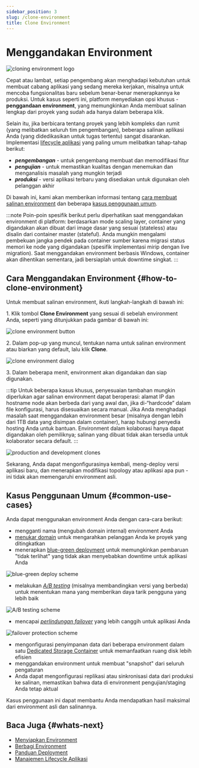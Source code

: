 ```yaml
---
sidebar_position: 3
slug: /clone-environment
title: Clone Environment
---
```

# Menggandakan Environment

<img src="https://assets.dewacloud.com/dewacloud-docs/environment-management/clone-environment/01-cloning-environment-logo.png" alt="cloning environment logo" max-width="100%"/>

Cepat atau lambat, setiap pengembang akan menghadapi kebutuhan untuk membuat cabang aplikasi yang sedang mereka kerjakan, misalnya untuk mencoba fungsionalitas baru sebelum benar-benar menerapkannya ke produksi. Untuk kasus seperti ini, platform menyediakan opsi khusus - **penggandaan environment**, yang memungkinkan Anda membuat salinan lengkap dari proyek yang sudah ada hanya dalam beberapa klik.

Selain itu, jika berbicara tentang proyek yang lebih kompleks dan rumit (yang melibatkan seluruh tim pengembangan), beberapa salinan aplikasi Anda (yang didedikasikan untuk tugas tertentu) sangat disarankan. Implementasi [lifecycle aplikasi](<https://docs.dewacloud.com/docs/application-lifecycle/>) yang paling umum melibatkan tahap-tahap berikut:

  * _**pengembangan**_ \- untuk pengembang membuat dan memodifikasi fitur
  * _**pengujian**_ \- untuk memastikan kualitas dengan menemukan dan menganalisis masalah yang mungkin terjadi
  * _**produksi**_ \- versi aplikasi terbaru yang disediakan untuk digunakan oleh pelanggan akhir

Di bawah ini, kami akan memberikan informasi tentang [cara membuat salinan environment](<https://docs.dewacloud.com/docs/#how-to-clone-environment>) dan beberapa [kasus penggunaan umum](<https://docs.dewacloud.com/docs/#common-use-cases>).

:::note
Poin-poin spesifik berikut perlu diperhatikan saat menggandakan environment di platform: berdasarkan mode scaling layer, container yang digandakan akan dibuat dari image dasar yang sesuai (stateless) atau disalin dari container master (stateful). Anda mungkin mengalami pembekuan jangka pendek pada container sumber karena migrasi status memori ke node yang digandakan (spesifik implementasi mirip dengan live migration). Saat menggandakan environment berbasis Windows, container akan dihentikan sementara, jadi bersiaplah untuk downtime singkat.
:::

## Cara Menggandakan Environment {#how-to-clone-environment}

Untuk membuat salinan environment, ikuti langkah-langkah di bawah ini:

1\. Klik tombol **Clone Environment** yang sesuai di sebelah environment Anda, seperti yang ditunjukkan pada gambar di bawah ini:

<img src="https://assets.dewacloud.com/dewacloud-docs/environment-management/clone-environment/02-clone-environment-button.png" alt="clone environment button" max-width="100%"/>

2\. Dalam pop-up yang muncul, tentukan nama untuk salinan environment atau biarkan yang default, lalu klik **Clone**.

<img src="https://assets.dewacloud.com/dewacloud-docs/environment-management/clone-environment/03-clone-environment-dialog.png" alt="clone environment dialog" max-width="100%"/>

3\. Dalam beberapa menit, environment akan digandakan dan siap digunakan.

:::tip
Untuk beberapa kasus khusus, penyesuaian tambahan mungkin diperlukan agar salinan environment dapat beroperasi: alamat IP dan hostname node akan berbeda dari yang awal dan, jika di-“hardcode” dalam file konfigurasi, harus disesuaikan secara manual. Jika Anda menghadapi masalah saat menggandakan environment besar (misalnya dengan lebih dari 1TB data yang disimpan dalam container), harap hubungi penyedia hosting Anda untuk bantuan. Environment dalam kolaborasi hanya dapat digandakan oleh pemiliknya; salinan yang dibuat tidak akan tersedia untuk kolaborator secara default.
:::

<img src="https://assets.dewacloud.com/dewacloud-docs/environment-management/clone-environment/04-production-and-development-clones.png" alt="production and development clones" max-width="100%"/>

Sekarang, Anda dapat mengonfigurasinya kembali, meng-deploy versi aplikasi baru, dan menerapkan modifikasi topology atau aplikasi apa pun - ini tidak akan memengaruhi environment asli.

## Kasus Penggunaan Umum {#common-use-cases}

Anda dapat menggunakan environment Anda dengan cara-cara berikut:

  * mengganti nama (mengubah domain internal) environment Anda
  * [menukar domain](<https://docs.dewacloud.com/docs/swap-domains/>) untuk mengarahkan pelanggan Anda ke proyek yang ditingkatkan
  * menerapkan [blue-green deployment](<https://docs.dewacloud.com/docs/blue-green-deploy/>) untuk memungkinkan pembaruan "tidak terlihat" yang tidak akan menyebabkan downtime untuk aplikasi Anda

<img src="https://assets.dewacloud.com/dewacloud-docs/environment-management/clone-environment/05-blue-green-deploy-scheme.png" alt="blue-green deploy scheme" max-width="100%"/>

  * melakukan _[A/B testing](<https://docs.dewacloud.com/docs/ab-testing/>)_ (misalnya membandingkan versi yang berbeda) untuk menentukan mana yang memberikan daya tarik pengguna yang lebih baik

<img src="https://assets.dewacloud.com/dewacloud-docs/environment-management/clone-environment/06-a-b-testing-scheme.png" alt="A/B testing scheme" max-width="100%"/>

  * mencapai _[perlindungan failover](<https://docs.dewacloud.com/docs/failover-protection>)_ yang lebih canggih untuk aplikasi Anda

<img src="https://assets.dewacloud.com/dewacloud-docs/environment-management/clone-environment/07-failover-protection-scheme.png" alt="failover protection scheme" max-width="100%"/>

  * mengonfigurasi penyimpanan data dari beberapa environment dalam satu [Dedicated Storage Container](<https://docs.dewacloud.com/docs/dedicated-storage/>) untuk memanfaatkan ruang disk lebih efisien
  * menggandakan environment untuk membuat "snapshot" dari seluruh pengaturan
  * Anda dapat mengonfigurasi replikasi atau sinkronisasi data dari produksi ke salinan, memastikan bahwa data di environment pengujian/staging Anda tetap aktual

Kasus penggunaan ini dapat membantu Anda mendapatkan hasil maksimal dari environment asli dan salinannya.

## Baca Juga {#whats-next}

  * [Menyiapkan Environment](<https://docs.dewacloud.com/docs/setting-up-environment/>)
  * [Berbagi Environment](<https://docs.dewacloud.com/docs/share-environment/>)
  * [Panduan Deployment](<https://docs.dewacloud.com/docs/deployment-guide/>)
  * [Manajemen Lifecycle Aplikasi](<https://docs.dewacloud.com/docs/application-lifecycle/>)